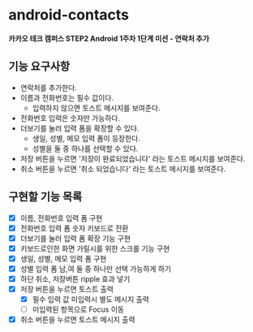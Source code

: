 # android-contacts
**카카오 테크 캠퍼스 STEP2 Android 1주차 1단계 미션 - 연락처 추가**
## 기능 요구사항
- 연락처를 추가한다.
- 이름과 전화번호는 필수 값이다.
  - 입력하지 않으면 토스트 메시지를 보여준다.
- 전화번호 입력은 숫자만 가능하다.
- 더보기를 눌러 입력 폼을 확장할 수 있다.
  - 생일, 성별, 메모 입력 폼이 등장한다.
  - 성별을 둘 중 하나를 선택할 수 있다.
- 저장 버튼을 누르면 '저장이 완료되었습니다' 라는 토스트 메시지를 보여준다.
- 취소 버튼을 누르면 '취소 되었습니다' 라는 토스트 메시지를 보여준다.
## 구현할 기능 목록
- [x] 이름, 전화번호 입력 폼 구현
- [x] 전화번호 입력 폼 숫자 키보드로 전환
- [x] 더보기를 눌러 입력 폼 확장 기능 구현
- [x] 키보드로인한 화면 가릴시를 위한 스크롤 기능 구현
- [x] 생일, 성별, 메모 입력 폼 구현
- [x] 성별 입력 폼 남,여 둘 중 하나만 선택 가능하게 하기
- [x] 하단 취소, 저장버튼 ripple 효과 넣기
- [x] 저장 버튼을 누르면 토스트 출력
  - [x] 필수 입력 값 미입력시 별도 메시지 출력
  - [ ] 미입력된 항목으로 Focus 이동
- [x] 취소 버튼을 누르면 토스트 메시지 출력